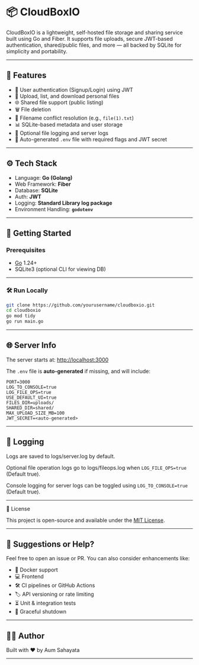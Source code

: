 # 📦 CloudBoxIO

CloudBoxIO is a lightweight, self-hosted file storage and sharing service built using Go and Fiber. It supports file uploads, secure JWT-based authentication, shared/public files, and more — all backed by SQLite for simplicity and portability.

---

## 🚀 Features

- 🔐 User authentication (Signup/Login) using JWT
- 📁 Upload, list, and download personal files
- 🌐 Shared file support (public listing)
- 🗑️ File deletion
- 🧠 Filename conflict resolution (e.g., `file(1).txt`)
- 📊 SQLite-based metadata and user storage
- 📂 Optional file logging and server logs
- 🧠 Auto-generated `.env` file with required flags and JWT secret

---

## ⚙️ Tech Stack

- Language: **Go (Golang)**
- Web Framework: **Fiber**
- Database: **SQLite**
- Auth: **JWT**
- Logging: **Standard Library log package**
- Environment Handling: **`godotenv`**

---

## 🧪 Getting Started

### Prerequisites

- [Go](https://golang.org/doc/install) 1.24+
- SQLite3 (optional CLI for viewing DB)

---

### 🛠️ Run Locally

```bash
git clone https://github.com/yourusername/cloudboxio.git
cd cloudboxio
go mod tidy
go run main.go
```
---
## 🌐 Server Info

The server starts at: [http://localhost:3000](http://localhost:3000)

The `.env` file is **auto-generated** if missing, and will include:

```env
PORT=3000
LOG_TO_CONSOLE=true
LOG_FILE_OPS=true
USE_DEFAULT_UI=true
FILES_DIR=uploads/
SHARED_DIR=shared/
MAX_UPLOAD_SIZE_MB=100
JWT_SECRET=<auto-generated>
```
---

## 🧾 Logging

Logs are saved to logs/server.log by default.

Optional file operation logs go to logs/fileops.log when `LOG_FILE_OPS=true` (Default true).

Console logging for server logs can be toggled using `LOG_TO_CONSOLE=true` (Default true).

---

📄 License

This project is open-source and available under the [MIT License](https://github.com/AumSahayata/cloudboxio/blob/main/LICENSE).

---

## 🧰 Suggestions or Help?

Feel free to open an issue or PR. You can also consider enhancements like:
- 🔄 Docker support
- 💻 Frontend
- 🛠️ CI pipelines or GitHub Actions
- 🏷️ API versioning or rate limiting
- ⏳ Unit & integration tests
- 📴 Graceful shutdown

---

## 👨‍💻 Author

Built with ❤️ by Aum Sahayata

---
